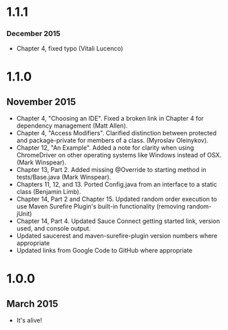 # 1.1.1
### December 2015
- Chapter 4, fixed typo (Vitali Lucenco)

# 1.1.0
## November 2015
- Chapter 4, "Choosing an IDE". Fixed a broken link in Chapter 4 for dependency management (Matt Allen).
- Chapter 4, "Access Modifiers". Clarified distinction between protected and package-private for members of a class. (Myroslav Oleinykov).
- Chapter 12, "An Example". Added a note for clarity when using ChromeDriver on other operating systems like Windows instead of OSX. (Mark Winspear).
- Chapter 13, Part 2. Added missing @Override to starting method in tests/Base.java (Mark Winspear).
- Chapters 11, 12, and 13. Ported Config.java from an interface to a static class (Benjamin Limb).
- Chapter 14, Part 2 and Chapter 15. Updated random order execution to use Maven Surefire Plugin's built-in functionality (removing random-jUnit)
- Chapter 14, Part 4. Updated Sauce Connect getting started link, version used, and console output.
- Updated saucerest and maven-surefire-plugin version numbers where appropriate
- Updated links from Google Code to GitHub where appropriate

# 1.0.0
## March 2015
- It's alive!
